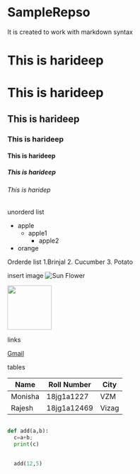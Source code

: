 # SampleRepso
It is created to work with markdown syntax

<h1>This is harideep</h1>

# This is harideep

## This is harideep

### This is harideep

#### This is harideep

##### This is harideep

###### This is haridep

unorderd list
- apple
  - apple1
    - apple2
- orange


Orderde list 
1.Brinjal
2. Cucumber
3. Potato

insert image
![Sun Flower](https://www.ikea.com/in/en/images/products/smycka-artificial-flower-sunflower-yellow__0797552_PE767319_S5.JPG)


<img src="https://www.ikea.com/in/en/images/products/smycka-artificial-flower-sunflower-yellow__0797552_PE767319_S5.JPG" width=100 height=100>

links

[Gmail](
https://gmail.com/)

tables

Name | Roll Number | City
---- | -------- | ------
Monisha | 18jg1a1227 | VZM
Rajesh | 18jg1a12469 | Vizag


```python

def add(a,b):
  c=a+b;
  print(c)
  
  
  add(12,5)
  ```
